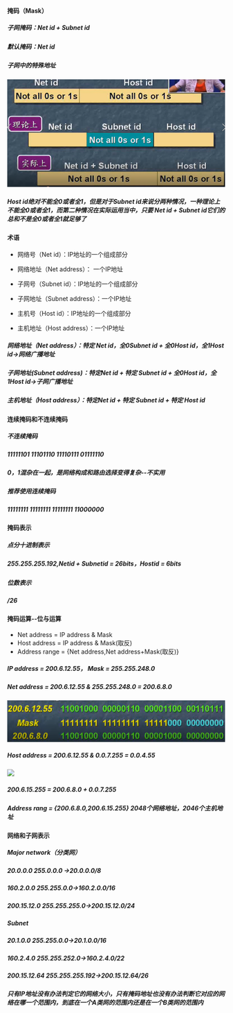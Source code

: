 #### 掩码（Mask）

##### 子网掩码：Net id + Subnet id

##### 默认掩码：Net id

##### 子网中的特殊地址

![](/assets/18-5-27-1.png)

##### Host id绝对不能全0或者全1，但是对于Subnet id来说分两种情况，一种理论上不能全0或者全1，而第二种情况在实际运用当中，只要 Net id + Subnet id它们的总和不是全0或者全1就足够了

#### 术语

* 网络号（Net id）：IP地址的一个组成部分
* 网络地址（Net address）： 一个IP地址

* 子网号（Subnet id）：IP地址的一个组成部分

* 子网地址（Subnet address）：一个IP地址

* 主机号（Host id）：IP地址的一个组成部分

* 主机地址（Host address）：一个IP地址

##### 网络地址（Net address）：特定 Net id，全0Subnet id + 全0Host id，全1Host id-&gt;网络广播地址

##### 子网地址\(Subnet address\)：特定Net id + 特定 Subnet id + 全0Host id，全1Host id-&gt;子网广播地址

##### 主机地址（Host address）：特定Net id + 特定 Subnet id + 特定 Host id

#### 连续掩码和不连续掩码

##### 不连续掩码

##### 11111101 11101110 11110111 01111110

##### 0，1混杂在一起，是网络构成和路由选择变得复杂--不实用

##### 推荐使用连续掩码

##### 11111111 11111111 11111111 11000000

#### 掩码表示

##### 点分十进制表示

##### 255.255.255.192,Netid + Subnetid = 26bits，Hostid = 6bits

##### 位数表示

##### /26

#### 掩码运算--位与运算

* Net address = IP address & Mask
* Host address = IP address & Mask\(取反\)
* Address range = {Net address,Net address+Mask(取反)}

##### IP address = 200.6.12.55， Mask = 255.255.248.0
##### Net address = 200.6.12.55 & 255.255.248.0 = 200.6.8.0
![](/assets/18-5-27-2.png)
##### Host address = 200.6.12.55 & 0.0.7.255 = 0.0.4.55
![](/asset2/18/5/27-3.png)
##### 200.6.15.255 = 200.6.8.0 + 0.0.7.255
##### Address rang = {200.6.8.0,200.6.15.255} 2048个网络地址，2046个主机地址

#### 网络和子网表示
##### Major network（分类网）
##### 20.0.0.0 255.0.0.0 ->20.0.0.0/8
##### 160.2.0.0 255.255.0.0->160.2.0.0/16
##### 200.15.12.0 255.255.255.0->200.15.12.0/24

##### Subnet
##### 20.1.0.0 255.255.0.0->20.1.0.0/16
##### 160.2.4.0 255.255.252.0->160.2.4.0/22
##### 200.15.12.64 255.255.255.192->200.15.12.64/26

##### 只有IP地址没有办法判定它的网络大小，只有掩码地址也没有办法判断它对应的网络在哪一个范围内，到底在一个A类网的范围内还是在一个B类网的范围内




